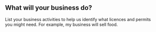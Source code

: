 ## What will your business do?
List your business activities to help us identify what licences and permits you might need. For example, my business will sell food.

